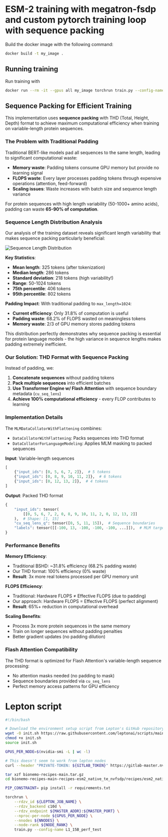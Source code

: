 # ESM-2 training with megatron-fsdp and custom pytorch training loop with sequence packing

Build the docker image with the following command:

```bash
docker build -t my_image .
```

## Running training

Run training with

```bash
docker run --rm -it --gpus all my_image torchrun train.py --config-name L0_sanity
```

## Sequence Packing for Efficient Training

This implementation uses **sequence packing** with THD (Total, Height, Depth) format to achieve maximum computational efficiency when training on variable-length protein sequences.

### The Problem with Traditional Padding

Traditional BERT-like models pad all sequences to the same length, leading to significant computational waste:

- **Memory waste**: Padding tokens consume GPU memory but provide no learning signal
- **FLOPS waste**: Every layer processes padding tokens through expensive operations (attention, feed-forward)
- **Scaling issues**: Waste increases with batch size and sequence length variance

For protein sequences with high length variability (50-1000+ amino acids), padding can waste **65-90% of computation**.

### Sequence Length Distribution Analysis

Our analysis of the training dataset reveals significant length variability that makes sequence packing particularly beneficial:

![Sequence Length Distribution](sequence_length_distribution.png)

**Key Statistics**:

- **Mean length**: 325 tokens (after tokenization)
- **Median length**: 286 tokens
- **Standard deviation**: 218 tokens (high variability!)
- **Range**: 50-1024 tokens
- **75th percentile**: 406 tokens
- **95th percentile**: 802 tokens

**Padding Impact**:
With traditional padding to `max_length=1024`:

- **Current efficiency**: Only 31.8% of computation is useful
- **Padding waste**: 68.2% of FLOPS wasted on meaningless tokens
- **Memory waste**: 2/3 of GPU memory stores padding tokens

This distribution perfectly demonstrates why sequence packing is essential for protein language models - the high variance in sequence lengths makes padding extremely inefficient.

### Our Solution: THD Format with Sequence Packing

Instead of padding, we:

1. **Concatenate sequences** without padding tokens
2. **Pack multiple sequences** into efficient batches
3. **Use Transformer Engine w/ Flash Attention** with sequence boundary metadata (`cu_seq_lens`)
4. **Achieve 100% computational efficiency** - every FLOP contributes to learning

### Implementation Details

The `MLMDataCollatorWithFlattening` combines:

- `DataCollatorWithFlattening`: Packs sequences into THD format
- `DataCollatorForLanguageModeling`: Applies MLM masking to packed sequences

**Input**: Variable-length sequences

```python
[
    {"input_ids": [0, 5, 6, 7, 2]},  # 5 tokens
    {"input_ids": [0, 8, 9, 10, 11, 2]},  # 6 tokens
    {"input_ids": [0, 12, 13, 2]},  # 4 tokens
]
```

**Output**: Packed THD format

```python
{
    "input_ids": tensor(
        [[0, 5, 6, 7, 2, 0, 8, 9, 10, 11, 2, 0, 12, 13, 2]]
    ),  # Shape: [1, 15]
    "cu_seq_lens_q": tensor([0, 5, 11, 15]),  # Sequence boundaries
    "labels": tensor([[-100, 13, -100, -100, -100, ...]]),  # MLM targets
}
```

### Performance Benefits

**Memory Efficiency**:

- Traditional BSHD: ~31.8% efficiency (68.2% padding waste)
- Our THD format: 100% efficiency (0% waste)
- **Result**: 3x more real tokens processed per GPU memory unit

**FLOPS Efficiency**:

- Traditional: Hardware FLOPS ≠ Effective FLOPS (due to padding)
- Our approach: Hardware FLOPS = Effective FLOPS (perfect alignment)
- **Result**: 65%+ reduction in computational overhead

**Scaling Benefits**:

- Process 3x more protein sequences in the same memory
- Train on longer sequences without padding penalties
- Better gradient updates (no padding dilution)

### Flash Attention Compatibility

The THD format is optimized for Flash Attention's variable-length sequence processing:

- No attention masks needed (no padding to mask)
- Sequence boundaries provided via `cu_seq_lens`
- Perfect memory access patterns for GPU efficiency

# Lepton script

```bash
#!/bin/bash

# Download the environment setup script from Lepton's GitHub repository, make it executable, and source it to initialize the environment variables.
wget -O init.sh https://raw.githubusercontent.com/leptonai/scripts/main/lepton_env_to_pytorch.sh
chmod +x init.sh
source init.sh

GPUS_PER_NODE=$(nvidia-smi -L | wc -l)

# This doesn't seem to work from lepton nodes
curl --header "PRIVATE-TOKEN: ${GITLAB_TOKEN}" https://gitlab-master.nvidia.com/clara-discovery/bionemo-recipes/-/archive/main/bionemo-recipes-main.tar.gz\?path\=recipes/esm2_native_te_nvfsdp --output bionemo-recipes-main.tar.gz

tar xzf bionemo-recipes-main.tar.gz
cd bionemo-recipes-main-recipes-esm2_native_te_nvfsdp/recipes/esm2_native_te_nvfsdp/

PIP_CONSTRAINT= pip install -r requirements.txt

torchrun \
    --rdzv_id ${LEPTON_JOB_NAME} \
    --rdzv_backend c10d \
    --rdzv_endpoint ${MASTER_ADDR}:${MASTER_PORT} \
    --nproc-per-node ${GPUS_PER_NODE} \
    --nnodes ${NNODES} \
    --node-rank ${NODE_RANK} \
    train.py --config-name L1_15B_perf_test
```
